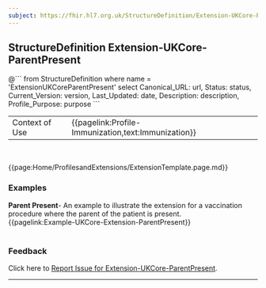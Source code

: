```yaml
---
subject: https://fhir.hl7.org.uk/StructureDefinition/Extension-UKCore-ParentPresent
---
```

## StructureDefinition Extension-UKCore-ParentPresent

<div id="transpose">
@```
from
	StructureDefinition
where
	name = 'ExtensionUKCoreParentPresent'
select
	Canonical_URL: url,
  Status: status,
  Current_Version: version,
  Last_Updated: date,
	Description: description,
	Profile_Purpose: purpose
```

<table id="addToTranspose">
<tr><td>Context of Use</td>
<td>{{pagelink:Profile-Immunization,text:Immunization}}</td>
</tr>
</table>

</div>
<br>



{{page:Home/ProfilesandExtensions/ExtensionTemplate.page.md}}

<div id="Examples" class="tabcontent">
  <h3>Examples</h3>
  <b>Parent Present</b>- An example to illustrate the extension for a vaccination procedure where the parent of the patient is present.<br>
  {{pagelink:Example-UKCore-Extension-ParentPresent}}
  <br><br>
</div>
<div id="Feedback" class="tabcontent">
  <h3>Feedback</h3>
Click here to <a href="https://simplifier.net/HL7FHIRUKCoreR4/Extension-UKCore-ParentPresent/~issues?level=File">Report Issue for Extension-UKCore-ParentPresent</a>.
</div>

---
